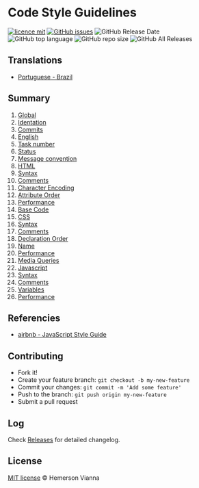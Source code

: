 # Code Style Guidelines

[![licence mit](https://img.shields.io/badge/license-MIT-blue.svg?style=flat-square)](http://hemersonvianna.mit-license.org/)
[![GitHub issues](https://img.shields.io/github/issues/org-moon-world/code-style-guidelines.svg)](https://github.com/org-moon-world/code-style-guidelines/issues)
![GitHub Release Date](https://img.shields.io/github/release-date/org-moon-world/code-style-guidelines.svg)
![GitHub top language](https://img.shields.io/github/languages/top/org-moon-world/code-style-guidelines.svg)
![GitHub repo size](https://img.shields.io/github/repo-size/org-moon-world/code-style-guidelines.svg)
![GitHub All Releases](https://img.shields.io/github/downloads/org-moon-world/code-style-guidelines/total.svg)

## Translations

* [Portuguese - Brazil](translations/pt_BR)

## Summary

1. [Global](translations/en_US/01-global.md)
  1. [Identation](translations/en_US/01-global.md#identation)
2. [Commits](translations/en_US/02-commits.md)
  1. [English](translations/en_US/02-commits.md#english)
  2. [Task number](translations/en_US/02-commits.md#task-number)
  3. [Status](translations/en_US/02-commits.md#status)
  4. [Message convention](translations/en_US/02-commits.md#message-convention)
3. [HTML](translations/en_US/03-html.md)
  1. [Syntax](translations/en_US/03-html.md#syntax)
  2. [Comments](translations/en_US/03-html.md#comments)
  3. [Character Encoding](translations/en_US/03-html.md#character-encoding)
  4. [Attribute Order](translations/en_US/03-html.md#attribute-order)
  5. [Performance](translations/en_US/03-html.md#performance)
  6. [Base Code](translations/en_US/03-html.md#base-code)
4. [CSS](translations/en_US/04-css.md)
  1. [Syntax](translations/en_US/04-css.md#syntax)
  2. [Comments](translations/en_US/04-css.md#comments)
  3. [Declaration Order](translations/en_US/04-css.md#declaration-order)
  4. [Name](translations/en_US/04-css.md#name)
  5. [Performance](translations/en_US/04-css.md#performance)
  6. [Media Queries](translations/en_US/04-css.md#media-queries)
5. [Javascript](translations/en_US/05-javascript.md)
  1. [Syntax](translations/en_US/05-javascript.md#syntax)
  2. [Comments](translations/en_US/05-javascript.md#comments)
  3. [Variables](translations/en_US/05-javascript.md#variables)
  4. [Performance](translations/en_US/05-javascript.md#performance)

## Referencies

- [airbnb - JavaScript Style Guide](https://github.com/airbnb/javascript)

## Contributing

- Fork it!
- Create your feature branch: `git checkout -b my-new-feature`
- Commit your changes: `git commit -m 'Add some feature'`
- Push to the branch: `git push origin my-new-feature`
- Submit a pull request

## Log

Check [Releases](https://github.com/org-moon-world/code-style-guidelines/releases) for detailed changelog.

## License

[MIT license](http://hemersonvianna.mit-license.org/) © Hemerson Vianna

